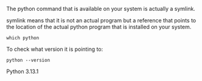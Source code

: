 The python command that is available on your system is actually a symlink.

symlink means that it is not an actual program but a reference that points
to the location of the actual python program that is 
installed on your system.

```
which python
```

To check what version it is pointing to: 

```
python --version
```

Python 3.13.1
